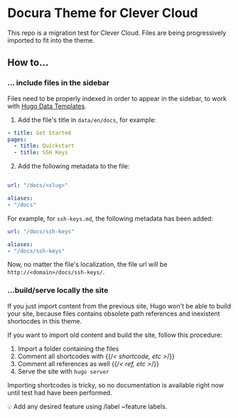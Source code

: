 
# Docura Theme for Clever Cloud

This repo is a migration test for Clever Cloud. Files are being progressively imported to fit into the theme.

## How to...

### ... include files in the sidebar

Files need to be properly indexed in order to appear in the sidebar, to work with [Hugo Data Templates](https://gohugo.io/templates/data-templates/).

1. Add the file's title in `data/en/docs`, for example:
  
  ```yaml
  - title: Get Started
  pages:
    - title: Quickstart
    - title: SSH Keys
```

2. Add the following metadata to the file:

```yaml

url: "/docs/<slug>"

aliases:
- "/docs"
```

For example, for `ssh-keys.md`, the following metadata has been added:

```yaml
url: "/docs/ssh-keys"

aliases:
- "/docs/ssh-keys"
```

Now, no matter the file's localization, the file url will be `http://<domain>/docs/ssh-keys/`.

### ...build/serve locally the site

If you just import content from the previous site, Hugo won't be able to build your site, because files contains obsolete path references and inexistent shortocdes in this theme.

If you want to import old content and build the site, follow this procedure:

1. Import a folder containing the files
2. Comment all shortcodes with {{/*< shortcode, etc >*/}}
3. Comment all references as well {{/*< ref, etc >*/}}
4. Serve the site with `hugo server`

Importing shortcodes is tricky, so no documentation is available right now until test had have been performed.

💡 Add any desired feature using /label ~feature labels.
